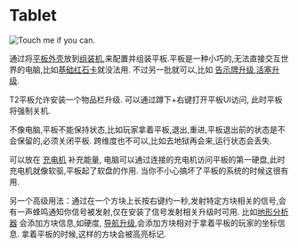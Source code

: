 # Tablet

![Touch me if you can.](item:OpenComputers:item@68)

通过将[平板外壳](tabletCase1.md)放到[组装机](../block/assembler.md),来配置并组装平板.平板是一种小巧的,无法直接交互世界的电脑,比如[基础红石卡](redstoneCard1.md)就没法用. 不过另一批就可以,比如 [告示牌升级](signUpgrade.md),[活塞升级](pistonUpgrade.md).

T2平板允许安装一个物品栏升级. 可以通过蹲下+右键打开平板UI访问, 此时平板将强制关机.

不像电脑,平板不能保持状态,比如玩家拿着平板,退出,重进,平板退出前的状态是不会保留的,必须关闭平板. 跨维度也不可以,比如去地狱再会来,运行状态会丢失. 

可以放在 [充电机](../block/charger.md) 补充能量, 电脑可以通过连接的充电机访问平板的第一硬盘,此时充电机就像软驱,平板起了软盘的作用. 当你不小心搞坏了平板的系统的时候这很有用.

另一个高级用法：通过在一个方块上长按右键约一秒,发射特定方块相关的信号,会有一声蜂鸣通知你信号被发射,仅在安装了信号发射相关升级时可用. 比如[地形分析器](../block/geolyzer.md) 会添加方块信息,如硬度,  [导航升级](navigationUpgrade.md),会添加方块相对于拿着平板的玩家的坐标信息. 拿着平板的时候,这样的方块会被高亮标记.
